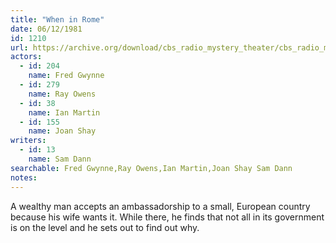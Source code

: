 ```yaml
---
title: "When in Rome"
date: 06/12/1981
id: 1210
url: https://archive.org/download/cbs_radio_mystery_theater/cbs_radio_mystery_theater-1201-1250.zip/cbs_radio_mystery_theater-1201-1250%2Fcbsrmt_1210_when_in_rome.mp3
actors:  
  - id: 204
    name: Fred Gwynne  
  - id: 279
    name: Ray Owens  
  - id: 38
    name: Ian Martin  
  - id: 155
    name: Joan Shay
writers:  
  - id: 13
    name: Sam Dann
searchable: Fred Gwynne,Ray Owens,Ian Martin,Joan Shay Sam Dann
notes:  
---
```

A wealthy man accepts an ambassadorship to a small, European country because his wife wants it. While there, he finds that not all in its government is on the level and he sets out to find out why.